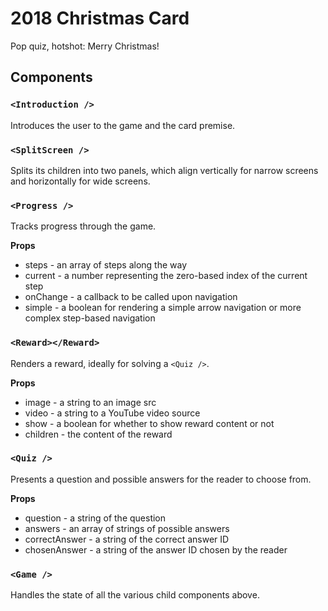 # 2018 Christmas Card

Pop quiz, hotshot: Merry Christmas!

## Components

### `<Introduction />`

Introduces the user to the game and the card premise.

### `<SplitScreen />`

Splits its children into two panels, which align vertically for narrow screens and horizontally for wide screens.

### `<Progress />`

Tracks progress through the game.

**Props**

  * steps - an array of steps along the way
  * current - a number representing the zero-based index of the current step
  * onChange - a callback to be called upon navigation
  * simple - a boolean for rendering a simple arrow navigation or more complex step-based navigation

### `<Reward></Reward>`

Renders a reward, ideally for solving a `<Quiz />`.

**Props**

  * image - a string to an image src
  * video - a string to a YouTube video source
  * show - a boolean for whether to show reward content or not
  * children - the content of the reward

### `<Quiz />`

Presents a question and possible answers for the reader to choose from.

**Props**

  * question - a string of the question
  * answers - an array of strings of possible answers
  * correctAnswer - a string of the correct answer ID
  * chosenAnswer - a string of the answer ID chosen by the reader

### `<Game />`

Handles the state of all the various child components above.
